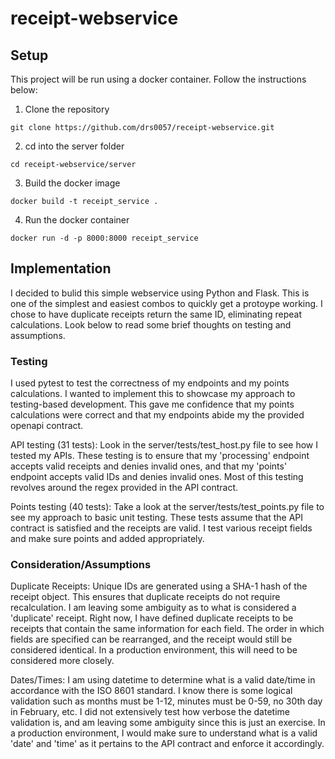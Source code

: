# receipt-webservice

## Setup

This project will be run using a docker container. Follow the instructions below:

1. Clone the repository

```
git clone https://github.com/drs0057/receipt-webservice.git
```

2. cd into the server folder

```
cd receipt-webservice/server
```

3. Build the docker image

```
docker build -t receipt_service .
```

4. Run the docker container

```
docker run -d -p 8000:8000 receipt_service
```

## Implementation

I decided to bulid this simple webservice using Python and Flask. This is
one of the simplest and easiest combos to quickly get a protoype working.
I chose to have duplicate receipts return the same ID, eliminating repeat
calculations. Look below to read some brief thoughts on testing and assumptions.

### Testing

I used pytest to test the correctness of my endpoints and my points calculations.
I wanted to implement this to showcase my approach to testing-based development.
This gave me confidence that my points calculations were correct and that my
endpoints abide my the provided openapi contract.

API testing (31 tests): Look in the server/tests/test_host.py file to see how I tested my
APIs. These testing is to ensure that my 'processing' endpoint accepts valid receipts and
denies invalid ones, and that my 'points' endpoint accepts valid IDs and denies invalid ones.
Most of this testing revolves around the regex provided in the API contract.

Points testing (40 tests): Take a look at the server/tests/test_points.py file to see my approach
to basic unit testing. These tests assume that the API contract is satisfied and
the receipts are valid. I test various receipt fields and make sure points and added appropriately.

### Consideration/Assumptions

Duplicate Receipts: Unique IDs are generated using a SHA-1 hash of the receipt object. This ensures that duplicate receipts do not require recalculation. I am leaving some ambiguity as to what is considered a 'duplicate' receipt. Right now, I have defined duplicate receipts to be receipts that contain the same information for each field. The order in which fields are specified can be rearranged, and the receipt would still be considered identical. In a production environment, this will need to be considered more closely.

Dates/Times: I am using datetime to determine what is a valid date/time in accordance with the ISO 8601 standard. I know there is some logical validation such as months must be 1-12, minutes must be 0-59, no 30th day in February, etc. I did not extensively test how verbose the datetime validation is, and am leaving some ambiguity since this is just an exercise. In a production environment, I would make sure to understand what is a valid 'date' and 'time' as it pertains to the API contract and enforce it accordingly.
